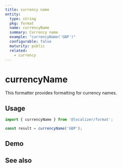 ```yaml
---
title: currency name
entity:
  type: string
  pkg: format
  name: currencyName
  summary: Currency name
  example: "currencyName('GBP')"
  configurable: false
  maturity: public
  related:
    - currency
---
```


# currencyName <Package name="format"/>

This formatter provides formatting for currency names.

## Usage

```typescript twoslash
import { currencyName } from '@localizer/format';

const result = currencyName('GBP');
```

## Demo

<script setup>
  import { ref } from 'vue';
  import { NFormItem } from 'naive-ui/es/form';
  import { NSelect } from 'naive-ui/es/select';
  import { currencyName } from '@localizer/format';

  const unit = ref('GBP');

  const unitOptions = Intl.supportedValuesOf('currency').map(currency => ({label: `${currency} - ${currencyName(currency).localize('en-US')}`, value: currency}));

</script>

<EntityDemo :args="[unit]">

<NFormItem label="Currency"><NSelect filterable v-model:value="unit" :options="unitOptions"/></NFormItem>

</EntityDemo>

## See also

<Entities />
